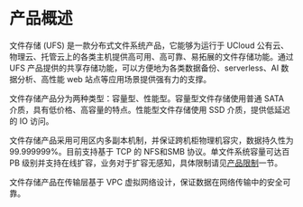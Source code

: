 

# 产品概述

文件存储 (UFS) 是一款分布式文件系统产品，它能够为运行于 UCloud 公有云、物理云、托管云上的各类主机提供高可用、高可靠、易拓展的文件存储功能。通过 UFS 产品提供的共享存储功能，可以方便地为各类数据备份、serverless、AI 数据分析、高性能 web 站点等应用场景提供强有力的支撑。

文件存储产品分为两种类型：容量型、性能型。容量型文件存储使用普通 SATA 介质，具有低价格、高容量的特点。性能型文件存储使用 SSD 介质，提供低延迟的 IO 访问。

文件存储产品采用可用区内多副本机制，并保证跨机柜物理机容灾，数据持久性为 99.999999%。目前支持基于 TCP 的 NFS和SMB 协议。单文件系统容量可达百 PB 级别并支持在线扩容，业务对于扩容无感知，具体限制请见[产品限制](/ufs/ufs_manual_instruction/limit)一节。

文件存储产品在传输层基于 VPC 虚拟网络设计，保证数据在网络传输中的安全可靠。

